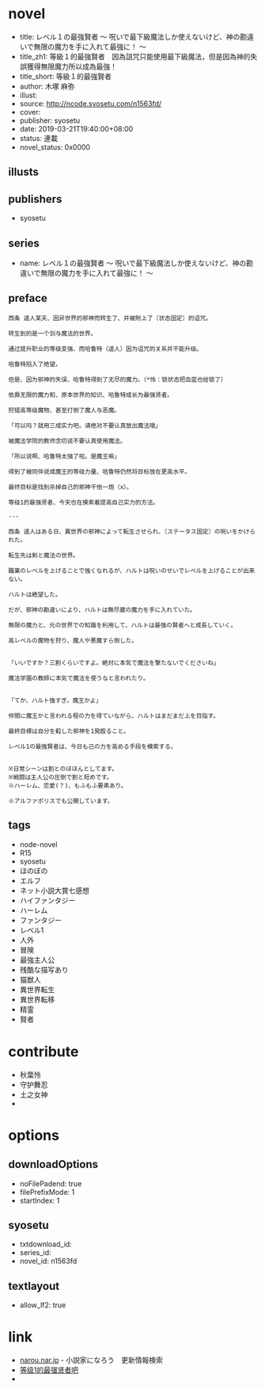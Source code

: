 # novel

- title: レベル１の最強賢者 ～ 呪いで最下級魔法しか使えないけど、神の勘違いで無限の魔力を手に入れて最強に！ ～
- title_zh1: 等級１的最強賢者　因為詛咒只能使用最下級魔法，但是因為神的失誤獲得無限魔力所以成為最強！
- title_short: 等級１的最強賢者
- author: 木塚 麻弥
- illust:
- source: http://ncode.syosetu.com/n1563fd/
- cover:
- publisher: syosetu
- date: 2019-03-21T19:40:00+08:00
- status: 連載
- novel_status: 0x0000

## illusts


## publishers

- syosetu

## series

- name: レベル１の最強賢者 ～ 呪いで最下級魔法しか使えないけど、神の勘違いで無限の魔力を手に入れて最強に！ ～

## preface


```
西条 遥人某天、因异世界的邪神而转生了、并被附上了〘状态固定〙的诅咒。

转生到的是一个剑与魔法的世界。

通过提升职业的等级变强、而哈鲁特（遥人）因为诅咒的关系并不能升级。

哈鲁特陷入了绝望。

但是、因为邪神的失误、哈鲁特得到了无尽的魔力。（*怜：锁状态把血蓝也给锁了）

依靠无限的魔力和、原本世界的知识、哈鲁特成长为最强贤者。

狩猎高等级魔物、甚至打倒了魔人与恶魔。

「可以吗？就用三成实力吧。请绝对不要认真放出魔法哦」

被魔法学院的教师念叨说不要认真使用魔法。

「所以说啊、哈鲁特太强了啦。是魔王嘛」

得到了被同伴说成魔王的等级力量、哈鲁特仍然将目标放在更高水平。

最终目标是找到杀掉自己的邪神干他一炮（x）。

等级1的最强贤者、今天也在摸索着提高自己实力的方法。

---

西条 遥人はある日、異世界の邪神によって転生させられ、〘ステータス固定〙の呪いをかけられた。

転生先は剣と魔法の世界。

職業のレベルを上げることで強くなれるが、ハルトは呪いのせいでレベルを上げることが出来ない。

ハルトは絶望した。

だが、邪神の勘違いにより、ハルトは無尽蔵の魔力を手に入れていた。

無限の魔力と、元の世界での知識を利用して、ハルトは最強の賢者へと成長していく。

高レベルの魔物を狩り、魔人や悪魔すら倒した。


「いいですか？三割くらいですよ。絶対に本気で魔法を撃たないでくださいね」

魔法学園の教師に本気で魔法を使うなと言われたり。


「てか、ハルト強すぎ。魔王かよ」

仲間に魔王かと言われる程の力を得ていながら、ハルトはまだまだ上を目指す。

最終目標は自分を殺した邪神を1発殴ること。

レベル1の最強賢者は、今日も己の力を高める手段を模索する。


※日常シーンは割とのほほんとしてます。
※戦闘は主人公の圧倒で割と短めです。
※ハーレム、恋愛(？)、もふもふ要素あり。

※アルファポリスでも公開しています。
```

## tags

- node-novel
- R15
- syosetu
- ほのぼの
- エルフ
- ネット小説大賞七感想
- ハイファンタジー
- ハーレム
- ファンタジー
- レベル1
- 人外
- 冒険
- 最強主人公
- 残酷な描写あり
- 猫獣人
- 異世界転生
- 異世界転移
- 精霊
- 賢者

# contribute

- 秋葉怜
- 守护舞忍
- 土之女神
-


# options

## downloadOptions

- noFilePadend: true
- filePrefixMode: 1
- startIndex: 1

## syosetu

- txtdownload_id:
- series_id:
- novel_id: n1563fd

## textlayout

- allow_lf2: true

# link

- [narou.nar.jp](https://narou.nar.jp/search.php?text=n1563fd&novel=all&genre=all&new_genre=all&length=0&down=0&up=100) - 小説家になろう　更新情報検索
- [等级1的最强贤者吧](https://tieba.baidu.com/f?kw=%E7%AD%89%E7%BA%A71%E7%9A%84%E6%9C%80%E5%BC%BA%E8%B4%A4%E8%80%85&ie=utf-8 "等级1的最强贤者")
-
